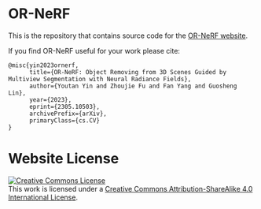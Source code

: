 # OR-NeRF

This is the repository that contains source code for the [OR-NeRF website](https://OR-NeRF.github.io).

If you find OR-NeRF useful for your work please cite:
```
@misc{yin2023ornerf,
      title={OR-NeRF: Object Removing from 3D Scenes Guided by Multiview Segmentation with Neural Radiance Fields}, 
      author={Youtan Yin and Zhoujie Fu and Fan Yang and Guosheng Lin},
      year={2023},
      eprint={2305.10503},
      archivePrefix={arXiv},
      primaryClass={cs.CV}
}
```

# Website License
<a rel="license" href="http://creativecommons.org/licenses/by-sa/4.0/"><img alt="Creative Commons License" style="border-width:0" src="https://i.creativecommons.org/l/by-sa/4.0/88x31.png" /></a><br />This work is licensed under a <a rel="license" href="http://creativecommons.org/licenses/by-sa/4.0/">Creative Commons Attribution-ShareAlike 4.0 International License</a>.